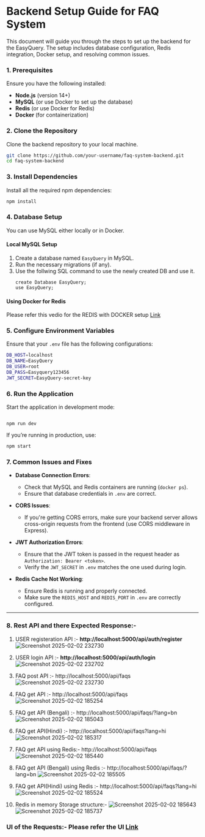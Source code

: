 # Backend Setup Guide for FAQ System

This document will guide you through the steps to set up the backend for the EasyQuery. The setup includes database configuration, Redis integration, Docker setup, and resolving common issues.

### 1. **Prerequisites**
Ensure you have the following installed:
- **Node.js** (version 14+)
- **MySQL** (or use Docker to set up the database)
- **Redis** (or use Docker for Redis)
- **Docker** (for containerization)

### 2. **Clone the Repository**
Clone the backend repository to your local machine.

```bash
git clone https://github.com/your-username/faq-system-backend.git
cd faq-system-backend
```

### 3. **Install Dependencies**
Install all the required npm dependencies:

```bash
npm install
```

### 4. **Database Setup**
You can use MySQL either locally or in Docker.

#### **Local MySQL Setup**
1. Create a database named `EasyQuery` in MySQL.
2. Run the necessary migrations (if any).
3. Use the follwing SQL command to use the newly created DB and use it.
   ```
   create Database EasyQuery;
   use EasyQuery;
   ```


#### **Using Docker for Redis**
Please refer this vedio for the REDIS with DOCKER setup [Link](https://www.youtube.com/watch?v=iIe8feFP7us)

### 5. **Configure Environment Variables**
Ensure that your `.env` file has the following configurations:
```bash
DB_HOST=localhost
DB_NAME=EasyQuery
DB_USER=root
DB_PASS=Easyquery123456
JWT_SECRET=EasyQuery-secret-key
```

### 6. **Run the Application**
Start the application in development mode:

```bash![Screenshot 2025-02-02 232628](https://github.com/user-attachments/assets/3336edd4-b0c5-4024-b204-478707036d73)

npm run dev
```

If you’re running in production, use:
```bash
npm start
```

### 7. **Common Issues and Fixes**

- **Database Connection Errors**:
   - Check that MySQL and Redis containers are running (`docker ps`).
   - Ensure that database credentials in `.env` are correct.

- **CORS Issues**:
   - If you're getting CORS errors, make sure your backend server allows cross-origin requests from the frontend (use CORS middleware in Express).

- **JWT Authorization Errors**:
   - Ensure that the JWT token is passed in the request header as `Authorization: Bearer <token>`.
   - Verify the `JWT_SECRET` in `.env` matches the one used during login.

- **Redis Cache Not Working**:
   - Ensure Redis is running and properly connected.
   - Make sure the `REDIS_HOST` and `REDIS_PORT` in `.env` are correctly configured.

---

### 8. Rest API and there Expected Response:-
1. USER registeration API :- **http://localhost:5000/api/auth/register**
![Screenshot 2025-02-02 232730](https://github.com/user-attachments/assets/575ee17b-580d-4fed-bff1-e3713bc70a1b)

2. USER login API :- **http://localhost:5000/api/auth/login**
![Screenshot 2025-02-02 232702](https://github.com/user-attachments/assets/d2135618-4722-4fbd-a87b-9c52a89a837a)

3. FAQ post API :- http://localhost:5000/api/faqs
![Screenshot 2025-02-02 232730](https://github.com/user-attachments/assets/e45fca43-594e-4e94-9c86-3051350dab85)

4. FAQ get API :- http://localhost:5000/api/faqs
![Screenshot 2025-02-02 185254](https://github.com/user-attachments/assets/33a1da46-1cf7-4b98-9038-537430cc2017)

5. FAQ get API (Bengali) :- http://localhost:5000/api/faqs/?lang=bn
![Screenshot 2025-02-02 185043](https://github.com/user-attachments/assets/ed9db534-d9bb-4c64-8700-18d535ac164e)

6. FAQ get API(Hindi) :- http://localhost:5000/api/faqs?lang=hi
![Screenshot 2025-02-02 185317](https://github.com/user-attachments/assets/1a23480b-7da5-4788-9f3d-9adda1d08e5f)

7. FAQ get API using Redis:- http://localhost:5000/api/faqs
![Screenshot 2025-02-02 185440](https://github.com/user-attachments/assets/94be1efa-bb4e-4281-902d-e0ae75b8b389)

8. FAQ get API (Bengali) using Redis :- http://localhost:5000/api/faqs/?lang=bn
![Screenshot 2025-02-02 185505](https://github.com/user-attachments/assets/fe32f873-99f1-4c90-918b-b249c02e441d)

9. FAQ get API(Hindi) using Redis :- http://localhost:5000/api/faqs?lang=hi
![Screenshot 2025-02-02 185524](https://github.com/user-attachments/assets/0fc14918-0f66-4406-a487-30ed46d03727)

10. Redis in memory Storage structure:-
 ![Screenshot 2025-02-02 185643](https://github.com/user-attachments/assets/24e0a92b-3e88-4279-8d99-6f5739799116)
![Screenshot 2025-02-02 185737](https://github.com/user-attachments/assets/2a8b84a8-18dc-4cd4-b00f-f057b8dc4dfb)


### UI of the Requests:- Please refer the UI [Link](https://github.com/Surbhi-sinha/Multilingual_FAQ_system_UI)
